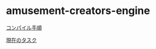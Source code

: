 ﻿amusement-creators-engine
=========================

[コンパイル手順](Dcoument/HowToCompile.md)

[現在のタスク](Dcoument/Task.md)